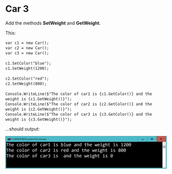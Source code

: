 ﻿# Car 3

Add the methods **SetWeight** and **GetWeight**.

This:

    var c1 = new Car();
    var c2 = new Car();
    var c3 = new Car();

    c1.SetColor("blue");
    c1.SetWeight(1200);

    c2.SetColor("red");
    c2.SetWeight(800);

    Console.WriteLine($"The color of car1 is {c1.GetColor()} and the weight is {c1.GetWeight()}");
    Console.WriteLine($"The color of car2 is {c2.GetColor()} and the weight is {c2.GetWeight()}");
    Console.WriteLine($"The color of car3 is {c3.GetColor()} and the weight is {c3.GetWeight()}");

...should output:

![](picture.png)